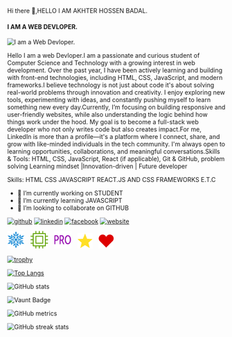 Hi there 👋,HELLO I AM AKHTER HOSSEN BADAL.
#### I AM A WEB DEVLOPER.
![I am a Web Devloper.](https://scontent.fjsr11-1.fna.fbcdn.net/v/t39.30808-6/549562909_122099654343031361_6618291885196588239_n.jpg?_nc_cat=101&ccb=1-7&_nc_sid=cc71e4&_nc_eui2=AeFIwKe8RZ-WlFRVE0mk2eGDo_Q5BpgSLB2j9DkGmBIsHeYLdzmEcT6qbbUhjbm1yhYpr3YIEXfmCEtUg9v3c_yR&_nc_ohc=H0K7feM1GSsQ7kNvwHsSXWy&_nc_oc=AdmexVfS61Hhhs7dKsWaQwEDuQaYywQd6fOXqx7WgtLERjpfb_two0Qw3LgfkY7GAa0&_nc_zt=23&_nc_ht=scontent.fjsr11-1.fna&_nc_gid=3HnZyvKpayPJdJVNzgmO5Q&oh=00_Afan5yCVpN2lhiyw3WikStvNvtgvIVjPkH7BCmBGxMJe6Q&oe=68D82FFB)

Hello I am a web Devloper.I am a passionate and curious student of Computer Science and Technology with a growing interest in web development. Over the past year, I have been actively learning and building with front-end technologies, including HTML, CSS, JavaScript, and modern frameworks.I believe technology is not just about code it's about solving real-world problems through innovation and creativity. I enjoy exploring new tools, experimenting with ideas, and constantly pushing myself to learn something new every day.Currently, I’m focusing on building responsive and user-friendly websites, while also understanding the logic behind how things work under the hood. My goal is to become a full-stack web developer who not only writes code but also creates impact.For me, LinkedIn is more than a profile—it's a platform where I connect, share, and grow with like-minded individuals in the tech community. I'm always open to learning opportunities, collaborations, and meaningful conversations.Skills & Tools: HTML, CSS, JavaScript, React (if applicable), Git & GitHub, problem solving Learning mindset |Innovation-driven | Future developer

Skills: HTML CSS JAVASCRIPT REACT.JS AND CSS FRAMEWORKS E.T.C

- 🔭 I’m currently working on STUDENT 
- 🌱 I’m currently learning JAVASCRIPT 
- 👯 I’m looking to collaborate on GITHUB 


[<img src='https://cdn.jsdelivr.net/npm/simple-icons@3.0.1/icons/github.svg' alt='github' height='40'>](https://github.com/https://github.com/AH-BADAL)  [<img src='https://cdn.jsdelivr.net/npm/simple-icons@3.0.1/icons/linkedin.svg' alt='linkedin' height='40'>](https://www.linkedin.com/in/https://www.linkedin.com/in/akhter-hossen-badal-944915367//)  [<img src='https://cdn.jsdelivr.net/npm/simple-icons@3.0.1/icons/facebook.svg' alt='facebook' height='40'>](https://www.facebook.com/https://www.facebook.com/profile.php?id=61580940830228)  [<img src='https://cdn.jsdelivr.net/npm/simple-icons@3.0.1/icons/icloud.svg' alt='website' height='40'>](https://ah-badal.github.io/AHB-WEBS/)  

<a href='https://archiveprogram.github.com/'><img src='https://raw.githubusercontent.com/acervenky/animated-github-badges/master/assets/acbadge.gif' width='40' height='40'></a> <a href='https://docs.github.com/en/developers'><img src='https://raw.githubusercontent.com/acervenky/animated-github-badges/master/assets/devbadge.gif' width='40' height='40'></a> <a href='https://github.com/pricing'><img src='https://raw.githubusercontent.com/acervenky/animated-github-badges/master/assets/pro.gif' width='40' height='40'></a> <a href='https://stars.github.com/'><img src='https://raw.githubusercontent.com/acervenky/animated-github-badges/master/assets/starbadge.gif' width='35' height='35'></a> <a href='https://docs.github.com/en/github/supporting-the-open-source-community-with-github-sponsors'><img src='https://raw.githubusercontent.com/acervenky/animated-github-badges/master/assets/sponsorbadge.gif' width='35' height='35'></a> 

[![trophy](https://github-profile-trophy.vercel.app/?username=https://github.com/AH-BADAL)](https://github.com/ryo-ma/github-profile-trophy)

[![Top Langs](https://github-readme-stats.vercel.app/api/top-langs/?username=https://github.com/AH-BADAL)](https://github.com/anuraghazra/github-readme-stats)

![GitHub stats](https://github-readme-stats.vercel.app/api?username=https://github.com/AH-BADAL&show_icons=true&count_private=true)  

![Vaunt Badge](https://api.vaunt.dev/v1/github/entities/https://github.com/AH-BADAL/contributions?format=svg&private=true)  

![GitHub metrics](https://metrics.lecoq.io/https://github.com/AH-BADAL)  

![GitHub streak stats](https://streak-stats.demolab.com/?user=https://github.com/AH-BADAL)  


